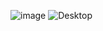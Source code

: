 ![image](https://github.com/yoyoking94/Finance-inator/assets/56436435/a16759ab-8156-4b55-8a1d-d08553426755)
![Desktop](https://github.com/yoyoking94/Diet-inator/assets/56436435/20f654ee-102d-4321-add7-64962fb1d4ae)
